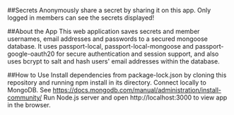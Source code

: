 ##Secrets
Anonymously share a secret by sharing it on this app. Only logged in members can see the secrets displayed!

##About the App
This web application saves secrets and member usernames, email addresses and passwords to a secured mongoose database.
It uses passport-local, passport-local-mongoose and passport-google-oauth20 for secure authentication and session support, and also uses bcrypt to salt and hash users' email addresses within the database.

##How to Use
Install dependencies from package-lock.json by cloning this repository and running npm install in its directory.
Connect locally to MongoDB. See https://docs.mongodb.com/manual/administration/install-community/
Run Node.js server and open http://localhost:3000 to view app in the browser.